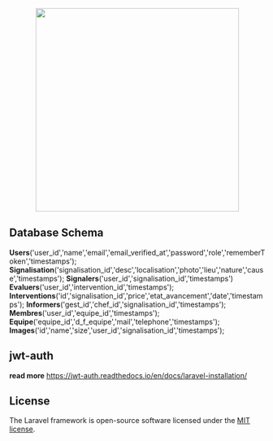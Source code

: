 <p align="center"><img src="https://res.cloudinary.com/dtfbvvkyp/image/upload/v1566331377/laravel-logolockup-cmyk-red.svg" width="400"></p>

## Database Schema

<strong>Users</strong>('user_id','name','email','email_verified_at','password','role','rememberToken','timestamps');
<strong>Signalisation</strong>('signalisation_id','desc','localisation','photo','lieu','nature','cause','timestamps');
<strong>Signalers</strong>('user_id','signalisation_id','timestamps')
<strong>Evaluers</strong>('user_id','intervention_id','timestamps');
<strong>Interventions</strong>('id','signalisation_id','price','etat_avancement','date','timestamps');
<strong>Informers</strong>('gest_id','chef_id','signalisation_id','timestamps');
<strong>Membres</strong>('user_id','equipe_id','timestamps');
<strong>Equipe</strong>('equipe_id','d_f_equipe','mail','telephone','timestamps');
<strong>Images</strong>('id','name','size','user_id','signalisation_id','timestamps');

## jwt-auth

<strong>read more</strong> https://jwt-auth.readthedocs.io/en/docs/laravel-installation/

## License

The Laravel framework is open-source software licensed under the [MIT license](https://opensource.org/licenses/MIT).

